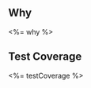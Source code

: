 ## Why
<!-- describe why this change is needed -->
<%= why %>

## Test Coverage
<%= testCoverage %>
